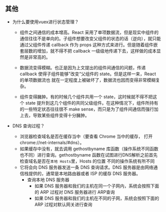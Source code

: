 ## 其他
+ 为什么要使用vuex进行状态管理？
    - 组件之间通信的成本增高。React 采用了单项数据流，但是现实中组件的通信往往不是单向的。子组件想要改变父组件的状态的话（逆向），就只能通过父组件传递 callback 作为 props 这种方式来进行。但是随着组件嵌套层数的增加，就不得不把 callback 一级级地传递下去，这样做的成本显然是非常高的。
    
    - 数据流变得模糊。也正是因为上文提出的组件间通信的问题，传递 callback 使得子组件能够”改变“父组件的 state。但是这样一来，React 的单项数据流也
    就在一定程度上被破坏了，数据流也因而变得非常模糊复杂。
    
    - 组件变得臃肿。有的时候几个组件共用一个 state，这时候就不得不把这个 state 提升到这几个组件的共同父级组件。在这种情况下，组件所持有的一些特定状态往往很不 make sense，而只是为了组件间通信而强行加上去，导致某些组件变得十分臃肿。

+ DNS 查询过程？
    - 浏览器检查域名是否在缓存当中（要查看 Chrome 当中的缓存， 打开 chrome://net-internals/#dns）。
    - 如果缓存中没有，就去调用 gethostbyname 库函数（操作系统不同函数也不同）进行查询。gethostbyname 函数在试图进行DNS解析之前首先检查域名是否在`本地 Hosts`里，Hosts 的位置 不同的操作系统有所不同
    - 它将会向 DNS 服务器发送一条 DNS 查询请求。DNS 服务器是由网络通信栈提供的，通常是本地路由器或者 ISP 的缓存 DNS 服务器。
	    - 查询本地 DNS 服务器
	        - 如果 DNS 服务器和我们的主机在同一个子网内，系统会按照下面的 ARP 过程对 DNS 服务器进行 ARP查询
	        - 如果 DNS 服务器和我们的主机在不同的子网，系统会按照下面的 ARP 过程对默认网关进行查询
